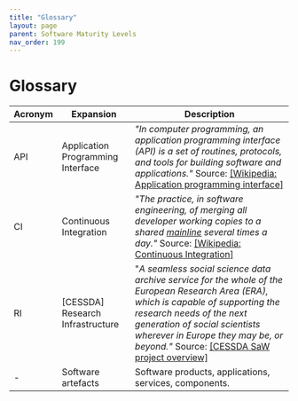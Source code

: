 ```yaml
---
title: "Glossary"
layout: page
parent: Software Maturity Levels
nav_order: 199
---
```


# Glossary

| **Acronym**   | **Expansion**               | **Description** |
|----------------------|----------------------|----------------------|
| API      |     Application Programming Interface |   *"In computer programming, an application programming interface (API) is a set of routines, protocols, and tools for building software and applications."* Source: [[Wikipedia: Application programming interface]](https://en.wikipedia.org/wiki/Application_programming_interface)|
 | CI      |      Continuous Integration      |         *"The practice, in software engineering, of merging all developer working copies to a shared [mainline](https://en.wikipedia.org/wiki/Trunk_(software)) several times a day."* Source: [[Wikipedia: Continuous Integration]](https://en.wikipedia.org/wiki/Continuous_integration)|
 | RI       |     \[CESSDA\] Research Infrastructure |  "*A seamless social science data archive service for the whole of the European Research Area (ERA), which is capable of supporting the research needs of the next generation of social scientists wherever in Europe they may be, or beyond."* Source: [[CESSDA SaW project overview]](https://www.cessda.eu/Projects/All-projects/CESSDA-SaW)|
 | \-  |      Software artefacts           |        Software products, applications, services, components.|
